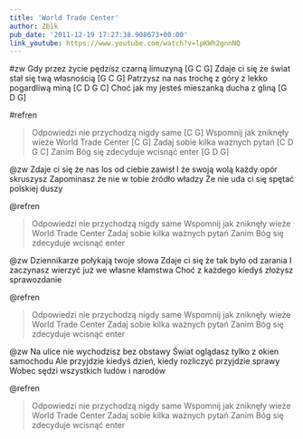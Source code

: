 ```yaml
---
title: 'World Trade Center'
author: Zbik
pub_date: '2011-12-19 17:27:38.908673+00:00'
link_youtube: https://www.youtube.com/watch?v=lpKWh2gnnNQ
---
```


#zw
Gdy przez życie pędzisz czarną limuzyną [G C G]
Zdaje ci się że świat stał się twą własnością [G C G]
Patrzysz na nas trochę z góry z lekko pogardliwą miną [C D G C]
Choć jak my jesteś mieszanką ducha z gliną [G D G]

#refren
>Odpowiedzi nie przychodzą nigdy same [C G]
>Wspomnij jak zniknęły wieże World Trade Center [C G]
>Zadaj sobie kilka ważnych pytań [C D G C]
>Zanim Bóg się zdecyduje wcisnąć enter [G D G]

@zw
Zdaje ci się że nas los od ciebie zawisł
I że swoją wolą każdy opór skruszysz
Zapominasz że nie w tobie źródło władzy
Że nie uda ci się spętać polskiej duszy

@refren
>Odpowiedzi nie przychodzą nigdy same
>Wspomnij jak zniknęły wieże World Trade Center
>Zadaj sobie kilka ważnych pytań
>Zanim Bóg się zdecyduje wcisnąć enter

@zw
Dziennikarze połykają twoje słowa
Zdaje ci się że tak było od zarania
I zaczynasz wierzyć już we własne kłamstwa
Choć z każdego kiedyś złożysz sprawozdanie

@refren
>Odpowiedzi nie przychodzą nigdy same
>Wspomnij jak zniknęły wieże World Trade Center
>Zadaj sobie kilka ważnych pytań
>Zanim Bóg się zdecyduje wcisnąć enter

@zw
Na ulice nie wychodzisz bez obstawy
Świat oglądasz tylko z okien samochodu
Ale przyjdzie kiedyś dzień, kiedy rozliczyć przyjdzie sprawy
Wobec sędzi wszystkich ludów i narodów

@refren
>Odpowiedzi nie przychodzą nigdy same
>Wspomnij jak zniknęły wieże World Trade Center
>Zadaj sobie kilka ważnych pytań
>Zanim Bóg się zdecyduje wcisnąć enter